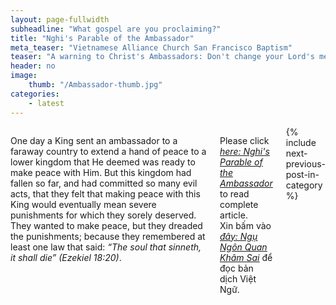 ```yaml
---
layout: page-fullwidth
subheadline: "What gospel are you proclaiming?"
title: "Nghi's Parable of the Ambassador"
meta_teaser: "Vietnamese Alliance Church San Francisco Baptism"
teaser: "A warning to Christ's Ambassadors: Don't change your Lord's message of reconciliation. The ambassador in this story, like many in this present day, did just that: he changed the message. In doing so, he turned the gospel into religion."
header: no
image:
    thumb: "/Ambassador-thumb.jpg"
categories:
    - latest
---
```

<!--more-->
<div class="small-12 columns" style="padding: 0px; border-bottom: none;" markdown="1">

One day a King sent an ambassador to a faraway country to extend a hand of peace to a lower kingdom that He deemed was ready to make peace with Him. But this kingdom had fallen so far, and had committed so many evil acts, that they felt that making peace with this King would eventually mean severe punishments for which they sorely deserved. They wanted to make peace, but they dreaded the punishments; because they remembered at least one law that said: <em>“The soul that sinneth, it shall die” (Ezekiel 18:20)</em>.

Please click <a href="/bible-topics/meditations/ambassador/"><u><em>here: Nghi's Parable of the Ambassador</em></u></a> to read complete article.<br />
Xin bấm vào <a href="/hoc-kinh-thanh/suy-gam/quan-kham-sai/"><u><em>đây: Ngụ Ngôn Quan Khâm Sai</em></u></a> để đọc bản dịch Việt Ngữ.

<div class="small-12" style="padding: 0px; border-bottom: none;">
    {% include next-previous-post-in-category %}
</div>
